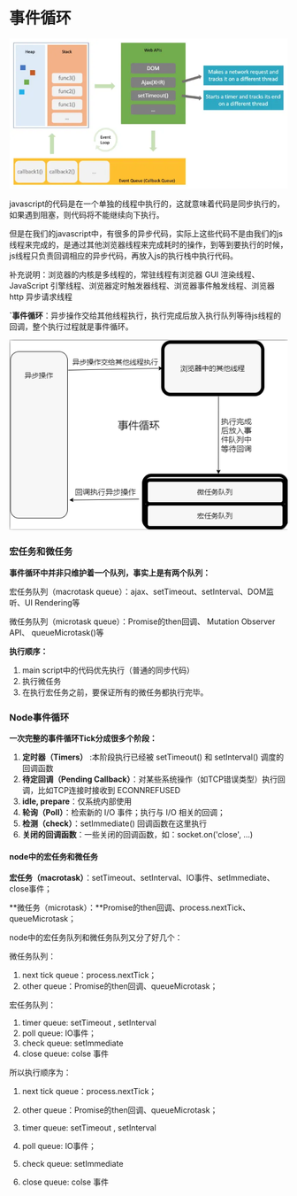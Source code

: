 # 事件循环

![](./images/事件循环.png)

javascript的代码是在一个单独的线程中执行的，这就意味着代码是同步执行的，如果遇到阻塞，则代码将不能继续向下执行。

但是在我们的javascript中，有很多的异步代码，实际上这些代码不是由我们的js线程来完成的，是通过其他浏览器线程来完成耗时的操作，到等到要执行的时候，js线程只负责回调相应的异步代码，再放入js的执行栈中执行代码。

补充说明：浏览器的内核是多线程的，常驻线程有浏览器 GUI 渲染线程、JavaScript 引擎线程、浏览器定时触发器线程、浏览器事件触发线程、浏览器 http 异步请求线程


**`事件循环**：异步操作交给其他线程执行，执行完成后放入执行队列等待js线程的回调，整个执行过程就是事件循环。

![image-20220213212206351](事件循环.assets/image-20220213212206351.png)

### 宏任务和微任务

**事件循环中并非只维护着一个队列，事实上是有两个队列：**

宏任务队列（macrotask queue）：ajax、setTimeout、setInterval、DOM监听、UI Rendering等 

微任务队列（microtask queue）：Promise的then回调、 Mutation Observer API、 			queueMicrotask()等 

**执行顺序：** 

1. main script中的代码优先执行（普通的同步代码）
2. 执行微任务
3. 在执行宏任务之前，要保证所有的微任务都执行完毕。

### Node事件循环

**一次完整的事件循环Tick分成很多个阶段：**

1. **定时器（Timers）** :本阶段执行已经被 setTimeout() 和 setInterval() 调度的回调函数
2. **待定回调（Pending Callback）**：对某些系统操作（如TCP错误类型）执行回调，比如TCP连接时接收到 ECONNREFUSED
3. **idle, prepare**：仅系统内部使用
4. **轮询（Poll）**：检索新的 I/O 事件；执行与 I/O 相关的回调；
5. **检测（check）**：setImmediate() 回调函数在这里执行
6. **关闭的回调函数**：一些关闭的回调函数，如：socket.on('close', ...)

#### node中的宏任务和微任务

 **宏任务（macrotask）**：setTimeout、setInterval、IO事件、setImmediate、close事件；

**微任务（microtask）：**Promise的then回调、process.nextTick、queueMicrotask； 

node中的宏任务队列和微任务队列又分了好几个：

微任务队列：

1. next tick queue：process.nextTick；
2. other queue：Promise的then回调、queueMicrotask；

宏任务队列：

1. timer queue: setTimeout , setInterval
2. poll queue: IO事件；
3. check queue: setImmediate
4. close queue: colse 事件

所以执行顺序为：

1. next tick queue：process.nextTick；

2. other queue：Promise的then回调、queueMicrotask；

3. timer queue: setTimeout , setInterval

4. poll queue: IO事件；

5. check queue: setImmediate

6. close queue: colse 事件

   

   

   

   

